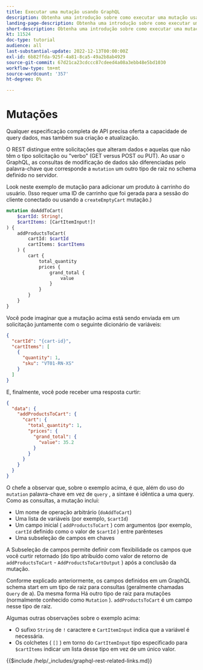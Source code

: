 ```yaml
---
title: Executar uma mutação usando GraphQL
description: Obtenha uma introdução sobre como executar uma mutação usando GraphQL no Adobe Systems Comércio e  [!DNL Magento Open Source] . Execute sua primeira mutação usando chamadas de POST.
landing-page-description: Obtenha uma introdução sobre como executar uma mutação usando GraphQL no Adobe Systems Comércio e  [!DNL Magento Open Source] . Execute sua primeira mutação usando chamadas de POST.
short-description: Obtenha uma introdução sobre como executar uma mutação usando o GraphQL no Adobe Commerce e [!DNL Magento Open Source]. Execute sua primeira mutação usando chamadas de POST.
kt: 11524
doc-type: tutorial
audience: all
last-substantial-update: 2022-12-13T00:00:00Z
exl-id: 6b82ffda-925f-4a81-8ca5-49a2b8ab4929
source-git-commit: 67d21ca23cdccc87cdeed4a08a3ebb48e5bd1030
workflow-type: tm+mt
source-wordcount: '357'
ht-degree: 0%

---
```


# Mutações

Qualquer especificação completa de API precisa oferta a capacidade de query dados, mas também sua criação e atualização.

O REST distingue entre solicitações que alteram dados e aquelas que não têm o tipo solicitação ou &quot;verbo&quot; (GET versus POST ou PUT).
Ao usar o GraphQL, as consultas de modificação de dados são diferenciadas pelo palavra-chave que corresponde a `mutation` um outro
tipo de raiz no schema definido no servidor.

Look neste exemplo de mutação para adicionar um produto à carrinho do usuário. (Isso requer uma ID de carrinho que foi gerada
para a sessão do cliente conectado ou usando a `createEmptyCart` mutação.)

```graphql
mutation doAddToCart(
    $cartId: String!,
    $cartItems: [CartItemInput!]!
) {
    addProductsToCart(
        cartId: $cartId
        cartItems: $cartItems
    ) {
        cart {
            total_quantity
            prices {
                grand_total {
                    value
                }
            }
        }
    }
}
```

Você pode imaginar que a mutação acima está sendo enviada em um solicitação juntamente com o seguinte dicionário de variáveis:

```json
{
  "cartId": "{cart-id}",
  "cartItems": [
    {
      "quantity": 1,
      "sku": "VT01-RN-XS"
    }
  ]
}
```

E, finalmente, você pode receber uma resposta curtir:

```json
{
  "data": {
    "addProductsToCart": {
      "cart": {
        "total_quantity": 1,
        "prices": {
          "grand_total": {
            "value": 35.2
          }
        }
      }
    }
  }
}
```

O chefe a observar que, sobre o exemplo acima, é que, além do uso do `mutation` palavra-chave em vez de `query` ,
a sintaxe é idêntica a uma query. Como as consultas, a mutação inclui:

* Um nome de operação arbitrário (`doAddToCart`)
* Uma lista de variáveis (por exemplo, `$cartId`)
* Um campo inicial ( `addProductsToCart` ) com argumentos (por exemplo, `cartId` definido como o valor de `$cartId` ) entre parênteses
* Uma subseleção de campos em chaves

A Subseleção de campos permite definir com flexibilidade os campos que você curtir retornado (do tipo atribuído como
valor de retorno de `addProductsToCart` - `AddProductsToCartOutput` ) após a conclusão da mutação.

Conforme explicado anteriormente, os campos definidos em um GraphQL schema start em um tipo de raiz para consultas (geralmente chamadas `Query` de a). Da mesma forma
Há outro tipo de raiz para mutações (normalmente conhecido como `Mutation` ). `addProductsToCart` é um campo
nesse tipo de raiz.

Algumas outras observações sobre o exemplo acima:

* O sufixo `String` de `!` caractere e `CartItemInput` indica que a variável é necessária.
* Os colchetes ( `[]` ) em torno do `CartItemInput` tipo especificado para `$cartItems` indicar um lista
desse tipo em vez de um único valor.

{{$include /help/_includes/graphql-rest-related-links.md}}
